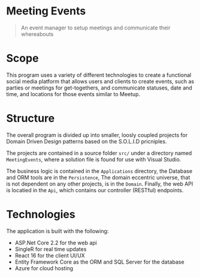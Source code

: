# Meeting Events
> An event manager to setup meetings and communicate their whereabouts

# Scope
This program uses a variety of different technologies to create a functional social media platform that allows users and clients to create events, such as parties or meetings for get-togethers, and communicate statuses, date and time, and locations for those events similar to Meetup.

# Structure
The overall program is divided up into smaller, loosly coupled projects for Domain Driven Design patterns based on the S.O.L.I.D pricniples.

The projects are contained in a source folder `src/` under a directory named `MeetingEvents`, where a solution file is found for use with Visual Studio. 

The business logic is contained in the `Applications` directory, the Database and ORM tools are in the `Persistence`, The domain eccentric universe, that is not dependent on any other projects, is in the `Domain`. Finally, the web API is locatied in the `Api`, which contains our controller (RESTful) endpoints.

# Technologies
The application is built with the following:
- ASP.Net Core 2.2 for the web api
- SingleR for real time updates
- React 16 for the client UI/UX
- Entity Framework Core as the ORM and SQL Server for the database
- Azure for cloud hosting